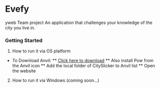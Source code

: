 
# Evefy
yweb Team project
An application that challenges your knowledge of the city you live in.

### Getting Started

1. How to run it via OS platform
  * To Download Anvil:
  ** [Click here to download](http://anvilformac.com/)
  ** Also install Pow from the Anvil icon
  ** Add the local folder of CitySlicker to Anvil list
  ** Open the website
2. How to run it via Windows (coming soon...)
  